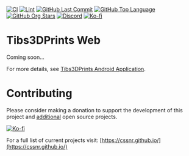 [![CI](https://img.shields.io/github/actions/workflow/status/cssnr/tibs3dprints-web/ci.yaml?logo=github&label=ci)](https://github.com/cssnr/tibs3dprints-web/actions/workflows/ci.yaml)
[![Lint](https://img.shields.io/github/actions/workflow/status/cssnr/tibs3dprints-web/lint.yaml?logo=github&label=lint)](https://github.com/cssnr/tibs3dprints-web/actions/workflows/lint.yaml)
[![GitHub Last Commit](https://img.shields.io/github/last-commit/cssnr/tibs3dprints-web?logo=github&label=updated)](https://github.com/cssnr/tibs3dprints-web/graphs/commit-activity)
[![GitHub Top Language](https://img.shields.io/github/languages/top/cssnr/tibs3dprints-web?logo=htmx&logoColor=white)](https://github.com/cssnr/tibs3dprints-web)
[![GitHub Org Stars](https://img.shields.io/github/stars/cssnr?style=flat&logo=github&label=org%20stars)](https://cssnr.github.io/)
[![Discord](https://img.shields.io/discord/899171661457293343?logo=discord&logoColor=white&label=discord&color=7289da)](https://discord.gg/wXy6m2X8wY)
[![Ko-fi](https://img.shields.io/badge/Ko--fi-72a5f2?logo=kofi&label=support)](https://ko-fi.com/cssnr)

# Tibs3DPrints Web

Coming soon...

For more details, see [Tibs3DPrints Android Application](https://github.com/cssnr/tibs3dprints-android?tab=readme-ov-file#readme).

# Contributing

Please consider making a donation to support the development of this project
and [additional](https://cssnr.com/) open source projects.

[![Ko-fi](https://ko-fi.com/img/githubbutton_sm.svg)](https://ko-fi.com/cssnr)

For a full list of current projects visit: [https://cssnr.github.io/](https://cssnr.github.io/)
